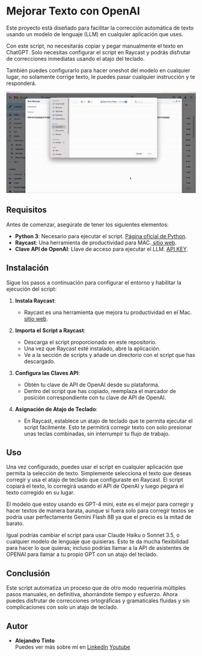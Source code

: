 # Mejorar Texto con OpenAI

Este proyecto está diseñado para facilitar la corrección automática de texto usando un modelo de lenguaje (LLM) en cualquier aplicación que uses. 


Con este script, no necesitarás copiar y pegar manualmente el texto en ChatGPT. Solo necesitas configurar el script en Raycast y podrás disfrutar de correcciones inmediatas usando el atajo del teclado.

También puedes configurarlo para hacer oneshot del modelo en cualquier lugar, no solamente corrige texto, le puedes pasar cualquier instrucción y te responderá.

![Ejemplo Email](Images/Ejemplo_Email.gif)


## Requisitos

Antes de comenzar, asegúrate de tener los siguientes elementos:

- **Python 3**: Necesario para ejecutar el script. [Página oficial de Python](https://www.python.org/downloads/).
- **Raycast**: Una herramienta de productividad para MAC.[ sitio web](https://www.raycast.com/).
- **Clave API de OpenAI**: Llave de acceso para ejecutar el LLM. [API KEY](https://platform.openai.com/account/api-keys).
  

## Instalación

Sigue los pasos a continuación para configurar el entorno y habilitar la ejecución del script:

1. **Instala Raycast**: 
   - Raycast es una herramienta que mejora tu productividad en el Mac. [sitio web](https://www.raycast.com/).

2. **Importa el Script a Raycast**:
   - Descarga el script proporcionado en este repositorio.
   - Una vez que Raycast esté instalado, abre la aplicación.
   - Ve a la sección de scripts y añade un directorio con el script que has descargado.
   
3. **Configura las Claves API**:
   - Obtén tu clave de API de OpenAI desde su plataforma.
   - Dentro del script que has copiado, reemplaza el marcador de posición correspondiente con tu clave de API de OpenAI.

4. **Asignación de Atajo de Teclado**:
   - En Raycast, establece un atajo de teclado que te permita ejecutar el script fácilmente. Esto te permitirá corregir texto con solo presionar unas teclas combinadas, sin interrumpir tu flujo de trabajo.

## Uso

Una vez configurado, puedes usar el script en cualquier aplicación que permita la selección de texto. Simplemente selecciona el texto que deseas corregir y usa el atajo de teclado que configuraste en Raycast. El script copiará el texto, lo corregirá usando el API de OpenAI y luego pegará el texto corregido en su lugar.

El modelo que estoy usando es GPT-4 mini, este es el mejor para corregir y hacer textos de manera barata, aunque si fuera solo para corregir textos se podría usar perfectamente Gemini Flash 8B ya que el precio es la mitad de barato.

Igual podrías cambiar el script para usar Claude Haiku o Sonnet 3.5, o cualquier modelo de lenguaje que quisieras. Esto te da mucha flexibilidad para hacer lo que quieras; incluso podrías llamar a la API de asistentes de OPENAI para llamar a tu propio GPT con un atajo del teclado.

## Conclusión

Este script automatiza un proceso que de otro modo requeriría múltiples pasos manuales, en definitiva, ahorrándote tiempo y esfuerzo. Ahora puedes disfrutar de correcciones ortográficas y gramaticales fluidas y sin complicaciones con solo un atajo de teclado.

## Autor

- **Alejandro Tinto**  
  Puedes ver más sobre mi en [LinkedIn](https://www.linkedin.com/in/alejandro-tinto/) [Youtube](https://www.youtube.com/@alet1nto)